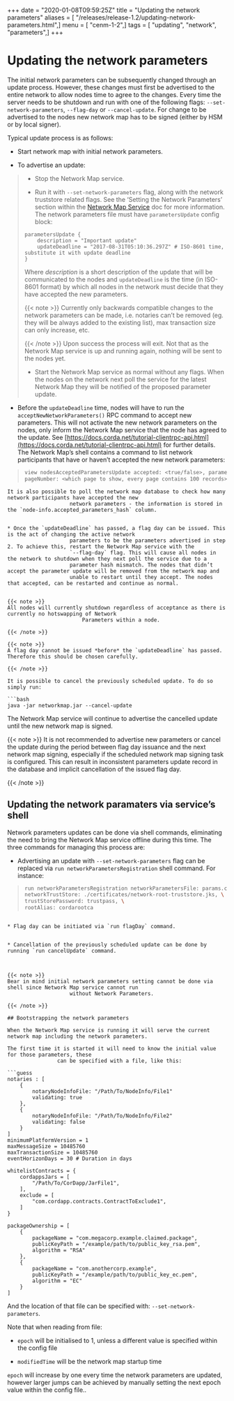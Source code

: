 +++
date = "2020-01-08T09:59:25Z"
title = "Updating the network parameters"
aliases = [ "/releases/release-1.2/updating-network-parameters.html",]
menu = [ "cenm-1-2",]
tags = [ "updating", "network", "parameters",]
+++


# Updating the network parameters

The initial network parameters can be subsequently changed through an update process. However, these changes must first
            be advertised to the entire network to allow nodes time to agree to the changes. Every time the server needs to be shutdown
            and run with one of the following flags: `--set-network-parameters`, `--flag-day` or `--cancel-update`. For change to be
            advertised to the nodes new network map has to be signed (either by HSM or by local signer).

Typical update process is as follows:


* Start network map with initial network parameters.


* To advertise an update:

> 
> 
> * Stop the Network Map service.
> 
> 
> * Run it with `--set-network-parameters` flag, along with the network truststore related flags. See the ‘Setting
>                                 the Network Parameters’ section within the [Network Map Service](network-map.md) doc for more information. The network parameters
>                                 file must have `parametersUpdate` config block:
> 
> ```guess
> parametersUpdate {
>     description = "Important update"
>     updateDeadline = "2017-08-31T05:10:36.297Z" # ISO-8601 time, substitute it with update deadline
> }
> ```
> Where *description* is a short description of the update that will be communicated to the nodes and `updateDeadline` is
>                                 the time (in ISO-8601 format) by which all nodes in the network must decide that they have accepted the new parameters.
> 
> 
> {{< note >}}
> Currently only backwards compatible changes to the network parameters can be made, i.e. notaries can’t be
>                                     removed (eg. they will be always added to the existing list), max transaction size can only increase, etc.
> 
> {{< /note >}}
> Upon success the process will exit. Not that as the Network Map service is up and running again, nothing will be
>                                 sent to the nodes yet.
> 
> 
> * Start the Network Map service as normal without any flags. When the nodes on the network next poll the service for
>                                 the latest Network Map they will be notified of the proposed parameter update.
> 
> 

* Before the `updateDeadline` time, nodes will have to run the `acceptNewNetworkParameters()` RPC command to accept
                    new parameters. This will not
                    activate the new network parameters on the nodes, only inform the Network Map service that the node has agreed to the
                    update. See [https://docs.corda.net/tutorial-clientrpc-api.html](https://docs.corda.net/tutorial-clientrpc-api.html) for further details.
                    The Network Map’s shell contains a command to list network participants that have or haven’t accepted the new
                    network parameters:

> 
> ```bash
> view nodesAcceptedParametersUpdate accepted: <true/false>, parametersHash: <parameters update hash value>,
> pageNumber: <which page to show, every page contains 100 records>
```
It is also possible to poll the network map database to check how many network participants have accepted the new
                    network parameters - the information is stored in the `node-info.accepted_parameters_hash` column.


* Once the `updateDeadline` has passed, a flag day can be issued. This is the act of changing the active network
                    parameters to be the parameters advertised in step 2. To achieve this, restart the Network Map service with the
                    `--flag-day` flag. This will cause all nodes in the network to shutdown when they next poll the service due to a
                    parameter hash mismatch. The nodes that didn’t accept the parameter update will be removed from the network map and
                    unable to restart until they accept. The nodes that accepted, can be restarted and continue as normal.


{{< note >}}
All nodes will currently shutdown regardless of acceptance as there is currently no hotswapping of Network
                        Parameters within a node.

{{< /note >}}

{{< note >}}
A flag day cannot be issued *before* the `updateDeadline` has passed. Therefore this should be chosen carefully.

{{< /note >}}

It is possible to cancel the previously scheduled update. To do so simply run:

```bash
java -jar networkmap.jar --cancel-update
```
The Network Map service will continue to advertise the cancelled update until the new network map is signed.


{{< note >}}
It is not recommended to advertise new parameters or cancel the update during the period between flag day
                issuance and the next network map signing, especially if the scheduled network map signing task is configured.
                This can result in inconsistent parameters update record in the database and implicit cancellation of the
                issued flag day.

{{< /note >}}

## Updating the network paramaters via service’s shell

Network parameters updates can be done via shell commands, eliminating the need to bring the Network Map service
                offline during this time. The three commands for managing this process are:


* Advertising an update with `--set-network-parameters` flag can be replaced via
                        `run networkParametersRegistration` shell command. For instance:

> 
> ```bash
> run networkParametersRegistration networkParametersFile: params.conf, \
> networkTrustStore: ./certificates/network-root-truststore.jks, \
> trustStorePassword: trustpass, \
> rootAlias: cordarootca
```

* Flag day can be initiated via `run flagDay` command.


* Cancellation of the previously scheduled update can be done by running `run cancelUpdate` command.



{{< note >}}
Bear in mind initial network parameters setting cannot be done via shell since Network Map service cannot run
                    without Network Parameters.

{{< /note >}}

## Bootstrapping the network parameters

When the Network Map service is running it will serve the current network map including the network parameters.

The first time it is started it will need to know the initial value for those parameters, these
                can be specified with a file, like this:

```guess
notaries : [
    {
        notaryNodeInfoFile: "/Path/To/NodeInfo/File1"
        validating: true
    },
    {
        notaryNodeInfoFile: "/Path/To/NodeInfo/File2"
        validating: false
    }
]
minimumPlatformVersion = 1
maxMessageSize = 10485760
maxTransactionSize = 10485760
eventHorizonDays = 30 # Duration in days

whitelistContracts = {
    cordappsJars = [
        "/Path/To/CorDapp/JarFile1",
    ],
    exclude = [
        "com.cordapp.contracts.ContractToExclude1",
    ]
}

packageOwnership = [
    {
        packageName = "com.megacorp.example.claimed.package",
        publicKeyPath = "/example/path/to/public_key_rsa.pem",
        algorithm = "RSA"
    },
    {
        packageName = "com.anothercorp.example",
        publicKeyPath = "/example/path/to/public_key_ec.pem",
        algorithm = "EC"
    }
]
```
And the location of that file can be specified with: `--set-network-parameters`.

Note that when reading from file:


* `epoch` will be initialised to 1, unless a different value is specified within the config file


* `modifiedTime` will be the network map startup time


`epoch` will increase by one every time the network parameters are updated, however larger jumps can be achieved by
                manually setting the next epoch value within the config file..


